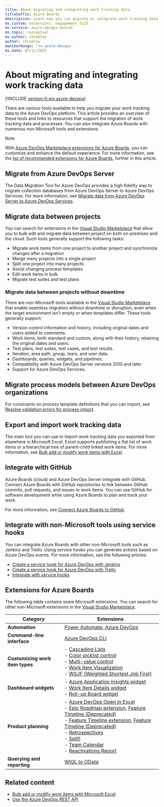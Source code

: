 ```yaml
---
title: About migrating and integrating work tracking data
titleSuffix: Azure Boards
description: Learn how you can migrate or integrate work tracking data from other software applications to Azure Boards, plus available extensions.
ms.custom: extensions, engagement-fy23
ms.service: azure-devops-boards
ms.topic: conceptual
ms.author: chcomley
author: chcomley
monikerRange: '<= azure-devops'
ms.date: 02/11/2025
---
```


# About migrating and integrating work tracking data 

[!INCLUDE [version-lt-eq-azure-devops](../../includes/version-lt-eq-azure-devops.md)]

There are various tools available to help you migrate your work tracking data to the Azure DevOps platform. This article provides an overview of these tools and links to resources that support the migration of work tracking data and processes. You can also integrate Azure Boards with numerous non-Microsoft tools and extensions.

> [!NOTE]
> With [Azure DevOps Marketplace extensions for Azure Boards](https://marketplace.visualstudio.com/search?target=AzureDevOps&category=Azure%20Boards&sortBy=Installs), you can customize and enhance the default experience. For more information, see the [list of recommended extensions for Azure Boards](#extensions-for-azure-boards), further in this article. 

## Migrate from Azure DevOps Server

The Data Migration Tool for Azure DevOps provides a high fidelity way to migrate collection databases from Azure DevOps Server to Azure DevOps Services. For more information, see [Migrate data from Azure DevOps Server to Azure DevOps Services](../../migrate/migration-overview.md).

## Migrate data between projects

You can search for extensions in the [Visual Studio Marketplace](https://marketplace.visualstudio.com/azuredevops) that allow you to bulk edit and migrate data between project on both on-premises and the cloud. Such tools generally support the following tasks:  
- Migrate work items from one project to another project and synchronize changes after a migration
- Merge many projects into a single project
- Split one project into many projects
- Assist changing process templates
- Edit work items in bulk
- Migrate test suites and test plans

### Migrate data between projects without downtime  

There are non-Microsoft tools available in the [Visual Studio Marketplace](https://marketplace.visualstudio.com/azuredevops) that enable seamless migration without downtime or disruption, even when the target environment isn't empty or when templates differ. These tools generally support:

- Version control information and history, including original dates and users added to comments.
- Work items, both standard and custom, along with their history, retaining the original dates and users.
- Test plans, test suites, test cases, and test results.
- Iteration, area path, group, team, and user data.
- Dashboards, queries, widgets, and pipelines.
- Compatibility with Azure DevOps Server versions 2010 and later.
- Support for Azure DevOps Services.

## Migrate process models between Azure DevOps organizations

For constraints on process template definitions that you can import, see [Resolve validation errors for process import](../../organizations/settings/work/import-process/resolve-errors.md).
  
## Export and import work tracking data

The main tool you can use to import work tracking data you exported from elsewhere is Microsoft Excel. Excel supports publishing a flat list of work items or a hierarchical tree of parent-child linked work items. For more information, see [Bulk add or modify work items with Excel](../backlogs/office/bulk-add-modify-work-items-excel.md).

## Integrate with GitHub

Azure Boards (cloud) and Azure DevOps Server integrate with GitHub. Connect Azure Boards with GitHub repositories to link between GitHub commits, pull requests, and issues to work items. You can use GitHub for software development while using Azure Boards to plan and track your work.

For more information, see [Connect Azure Boards to GitHub](../github/connect-to-github.md).
 
## Integrate with non-Microsoft tools using service hooks

You can integrate Azure Boards with other non-Microsoft tools such as Jenkins and Trello. Using service hooks you can generate actions based on Azure DevOps events. For more information, see the following articles: 
-  [Create a service hook for Azure DevOps with Jenkins](../../service-hooks/services/jenkins.md) 
-  [Create a service hook for Azure DevOps with Trello](../../service-hooks/services/trello.md)
-  [Integrate with service hooks](../../service-hooks/overview.md)

## Extensions for Azure Boards

The following table contains some Microsoft extensions. You can search for other non-Microsoft extensions in the [Visual Studio Marketplace](https://marketplace.visualstudio.com/azuredevops).

| Category | Extensions |
|--------------|-------------|
| **Automation** | [Power Automate, Azure DevOps](https://powerautomate.microsoft.com/connectors/details/shared_visualstudioteamservices/azure-devops/) |
| **Command-line interface** | [Azure DevOps CLI](../../cli/index.md) |
| **Customizing work item types** | - [Cascading Lists](https://marketplace.visualstudio.com/items?itemName=ms-devlabs.cascading-picklists-extension)<br>- [Color picklist control](https://marketplace.visualstudio.com/items?itemName=ms-devlabs.color-form-control)<br>- [Multi-value control](https://marketplace.visualstudio.com/items?itemName=ms-devlabs.vsts-extensions-multivalue-control)<br>- [Work Item Visualization](https://marketplace.visualstudio.com/items?itemName=ms-devlabs.WorkItemVisualization)<br>- [WSJF (Weighted Shortest Job First)](https://marketplace.visualstudio.com/items?itemName=MS-Agile-SAFe.WSJF-extension) |
| **Dashboard widgets** | - [Azure Application Insights widget](https://marketplace.visualstudio.com/items?itemName=ms-appinsights.ApplicationInsightsWidgets)<br>- [Work Item Details widget](https://marketplace.visualstudio.com/items?itemName=ms-devlabs.WorkItemDetails)<br>- [Roll-up Board widget](https://marketplace.visualstudio.com/items?itemName=ms-devlabs.RollUpBoard) |
| **Product planning** | - [Azure DevOps Open in Excel](https://marketplace.visualstudio.com/items?itemName=blueprint.vsts-open-work-items-in-excel)<br>- [Epic Roadmap extension](https://marketplace.visualstudio.com/items?itemName=ms-devlabs.workitem-feature-timeline-extension), [Feature Timeline (Deprecated)](/previous-versions/azure/devops/all/extensions/epic-roadmap)<br>- [Feature Timeline extension](https://marketplace.visualstudio.com/items?itemName=ms-devlabs.workitem-feature-timeline-extension), [Feature Timeline (Deprecated)](/previous-versions/azure/devops/all/extensions/feature-timeline)<br>- [Retrospectives](https://marketplace.visualstudio.com/items?itemName=ms-devlabs.team-retrospectives)<br>- [Split!](https://marketplace.visualstudio.com/items?itemName=blueprint.vsts-extension-split-work&ssr=false#overview)<br>- [Team Calendar](https://marketplace.visualstudio.com/items?itemName=ms-devlabs.team-calendar)<br>- [Reactivations Report](https://marketplace.visualstudio.com/items?itemName=EnterpriseServicesDevOpsTeam.ServicesBugReactivationReport&ssr=false#overview) |
| **Querying and reporting** | [WIQL to OData](https://marketplace.visualstudio.com/items?itemName=ms-eswm.wiql-to-odata) |

## Related content

- [Bulk add or modify work items with Microsoft Excel](../backlogs/office/bulk-add-modify-work-items-excel.md)
- [Use the Azure DevOps REST API](/rest/api/azure/devops/)
